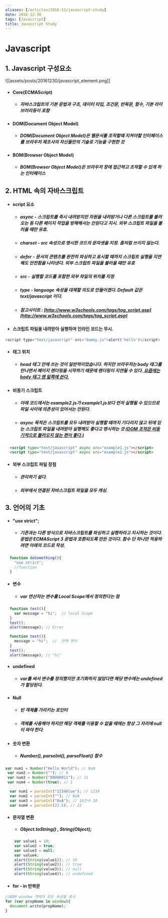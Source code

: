 ```yaml
---
aliases: [/articles/2016-12/javascript-study]
date: 2016-12-30
tags: [Javascript]
title: Javascript Study
---
```


# **Javascript**
## 1. Javascript 구성요소
![[assets/posts/20161230/javascript_element.png]]

- #### Core(ECMAScript)
  - ##### 자바스크립트의 기본 문법과 구조, 데이터 타입, 조건문, 반목문, 함수, 기본 라이브러리등이 포함
- #### DOM(Document Object Model)
  - ##### DOM(Document Object Model)은 웹문서를 조작할때 지켜야할 인터페이스를 브라우저 제조사의 자신들만의 기술로 기능을 구현한 것
- #### BOM(Browser Object Model)
  - ##### BOM(Browser Object Model)은 브라우저 창에 접근하고 조작할 수 있게 하는 인터페이스

## 2. HTML 속의 자바스크립트
- #### script 요소
  - ##### async - 스크립트를 즉시 내려받지만 자원을 내려받거나 다른 스크립트를 불러오는 등 다른 페이지 작업을 방해해서는 안된다고 지시. 외부 스크립트 파일을 불러올 때만 유효.
  - ##### charset - src 속성으로 명시한 코드의 문자셋을 지정. 좀처럼 쓰이지 않는다.
  - ##### defer - 문서의 콘텐츠를 완전히 파싱하고 표시할 때까지 스크립트 실행을 지연해도 안전함을 나타낸다.  외부 스크립트 파일을 불러올 떄만 유효
  - ##### src - 실행할 코드를 포함한 외부 파일의 위치를 지정
  - ##### type - language 속성을 대체할 의도로 만들어졌다. Default 값은 text/javascript 이다.
  - ##### 참고사이트 :  [http://www.w3schools.com/tags/tag_script.asp](http://www.w3schools.com/tags/tag_script.asp)

- #### 스크립트 파일을 내려받아 실행하며 인라인 코드는 무시.
```javascript
<script type="text/javascript" src="dummy.js">alert('hello')</script>
```

- #### 태그 위치
  - ##### head 태그 안에 쓰는 것이 일반적이었습니다. 하지만 브라우저는 body 태그를 만나면서 페이지 렌더링을 시작하기 때문에 렌더링이 지연될 수 있다.<U> 요즘에는 body 태그 맨 밑쪽에 쓴다.</U>

- #### 비동기 스크립트
  - ##### 아래 코드에서는 example2.js가 example1.js보다 먼저 실행될 수 있으므로 파일 사이에 의존성이 있어서는 안된다.
  - ##### async 목적은 스크립트를 모두 내려받아 실행할 때까지 기다리지 않고 뒤에 있는 스크립트 파일을 내려받아 실행해도 좋다고 명시하는 것 <U>(DOM 조작은 비동기적으로 불러오지 않는 편이 좋다.)</U>
```html
  <script type="text/javascript" async src="example1.js"></script>
  <script type="text/javascript" async src="example2.js"></script>
```

- #### 외부 스크립트 파일 장점
  - ##### 관리하기 쉽다.
  - ##### 외부에서 연결된 자바스크립트 파일을 모두 캐싱.

## 3. 언어의 기초
- #### "use strict";
  - ##### 기존과는 다른 방식으로 자바스크립트를 파싱하고 실행하라고 지시하는 것이다. 문법은 ECMAScript 3 문법과 호환되도록 만든 것이다. 함수 단 하나만 적용하려면 아래의 코드로 작성.

```javascript
  function doSomething(){
    "use strict";
    //function
  }
```
  
- #### 변수
  - ##### var 연산자는 변수를 Local Scope에서 정의한다는 점

```javascript
  function test(){
    var message = "hi";  // local Scope
  }
  test();
  alert(message); // Error
```
  
```javascript
  function test(){
    message = "hi";  //  전역 변수
  }
  test();
  alert(message); // "hi"
```
  
- #### undefined
  - ##### var를 써서 변수를 정의했지만 초기화하지 않았다면 해당 변수에는 undefined가 할당된다.

- #### Null
  - ##### 빈 객체를 가리키는 포인터
  - ##### 객체를 사용해야 하지만 해당 객체를 이용할 수 없을 때에는 항상 그 자리에 null이 와야 한다.

- #### 숫자 변환
  - ##### Number(), parseInt(), parseFloat() 함수
 ```javascript
 var num1 = Number("Hello World"); // NaN
  var num2 = Number(""); // 0
  var num3 = Number("00000011"); // 11
  var num4 = Number(true); // 1
```

```javascript
  var num1 = parseInt("1234blue"); // 1234
  var num2 = parseInt(""); // NaN
  var num3 = parseInt("0xA"); // 16진수 10
  var num4 = parseInt(22.5); // 22  
```
  
- #### 문자열 변환
    - ##### Object.toString() , String(Object);
```javascript
    var value1 = 10;
    var value2 = true;
    var value3 = null;
    var value4;
    alert(String(value1)); // 10
    alert(String(value2)); // true
    alert(String(value3)); // null
    alert(String(value4)); // undefined
```

- #### for - in 반복문
```javascript
//BOM window 객체의 모든 속성을 표시
for (var propName in window){
  document.write(propName);
}
```